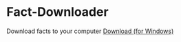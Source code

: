 # Fact-Downloader
Download facts to your computer
[Download (for Windows)](https://github.com/DaCosySheeep/Fact-Downloader/raw/main/factdownloader-1.0.0-setup.exe)
